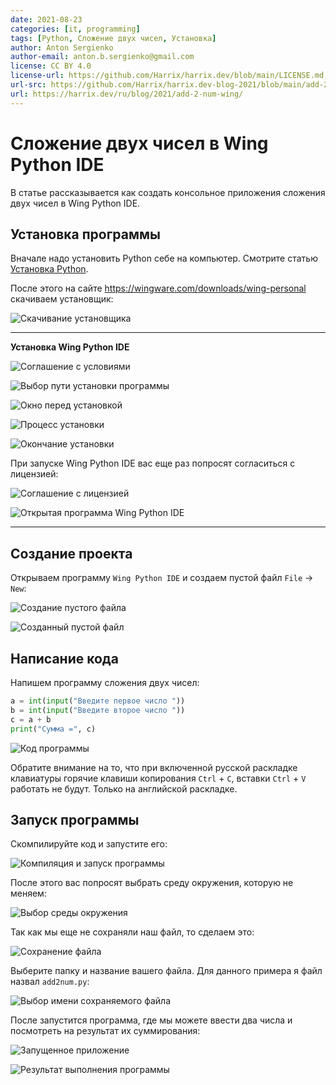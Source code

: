 ```yaml
---
date: 2021-08-23
categories: [it, programming]
tags: [Python, Сложение двух чисел, Установка]
author: Anton Sergienko
author-email: anton.b.sergienko@gmail.com
license: CC BY 4.0
license-url: https://github.com/Harrix/harrix.dev/blob/main/LICENSE.md
url-src: https://github.com/Harrix/harrix.dev-blog-2021/blob/main/add-2-num-wing/add-2-num-wing.md
url: https://harrix.dev/ru/blog/2021/add-2-num-wing/
---
```


# Сложение двух чисел в Wing Python IDE

В статье рассказывается как создать консольное приложения сложения двух чисел в Wing Python IDE.

## Установка программы

Вначале надо установить Python себе на компьютер. Смотрите статью [Установка Python](https://github.com/Harrix/harrix.dev-blog-2021/blob/main/install-python/install-python.md).

После этого на сайте <https://wingware.com/downloads/wing-personal> скачиваем установщик:

![Скачивание установщика](img/download.png)

---

**Установка Wing Python IDE** <!-- !details -->

![Соглашение с условиями](img/install_01.png)

![Выбор пути установки программы](img/install_02.png)

![Окно перед установкой](img/install_03.png)

![Процесс установки](img/install_04.png)

![Окончание установки](img/install_05.png)

При запуске Wing Python IDE вас еще раз попросят согласиться с лицензией:

![Соглашение с лицензией](img/install_06.png)

![Открытая программа Wing Python IDE](img/wing.png)

---

## Создание проекта

Открываем программу `Wing Python IDE` и создаем пустой файл `File` → `New`:

![Создание пустого файла](img/new-project_01.png)

![Созданный пустой файл](img/new-project_02.png)

## Написание кода

Напишем программу сложения двух чисел:

```python
a = int(input("Введите первое число "))
b = int(input("Введите второе число "))
c = a + b
print("Сумма =", c)
```

![Код программы](img/new-project_03.png)

Обратите внимание на то, что при включенной русской раскладке клавиатуры горячие клавиши копирования `Ctrl` + `С`, вставки `Ctrl` + `V` работать не будут. Только на английской раскладке.

## Запуск программы

Скомпилируйте код и запустите его:

![Компиляция и запуск программы](img/run_01.png)

После этого вас попросят выбрать среду окружения, которую не меняем:

![Выбор среды окружения](img/run_02.png)

Так как мы еще не сохраняли наш файл, то сделаем это:

![Сохранение файла](img/run_03.png)

Выберите папку и название вашего файла. Для данного примера я файл назвал `add2num.py`:

![Выбор имени сохраняемого файла](img/run_04.png)

После запустится программа, где мы можете ввести два числа и посмотреть на результат их суммирования:

![Запущенное приложение](img/result_01.png)

![Результат выполнения программы](img/result_02.png)
